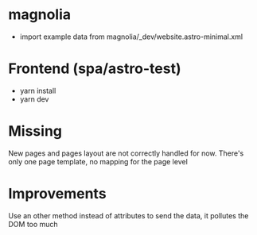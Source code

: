 # magnolia
- import example data from magnolia/_dev/website.astro-minimal.xml

# Frontend (spa/astro-test)
- yarn install
- yarn dev

# Missing
New pages and pages layout are not correctly handled for now. There's only one page template, no mapping for the page level

# Improvements
Use an other method instead of attributes to send the data, it pollutes the DOM too much
